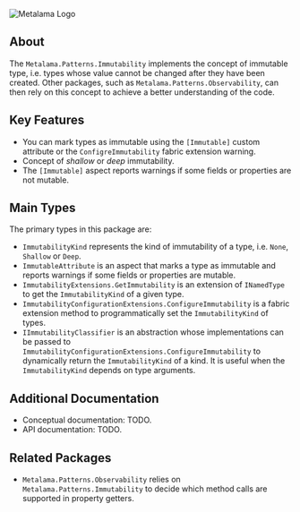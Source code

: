 ![Metalama Logo](https://raw.githubusercontent.com/postsharp/Metalama/master/images/metalama-by-postsharp-light.svg)

## About

The `Metalama.Patterns.Immutability` implements the concept of immutable type, i.e. types whose value cannot be changed after they have been created. Other packages, such as `Metalama.Patterns.Observability`, can then rely on this concept to achieve a better understanding of the code.

## Key Features

* You can mark types as immutable using the `[Immutable]` custom attribute or the `ConfigreImmutability` fabric extension warning.
* Concept of _shallow_ or _deep_ immutability.
* The `[Immutable]` aspect reports warnings if some fields or properties are not mutable.


## Main Types

The primary types in this package are:

* `ImmutabilityKind` represents the kind of immutability of a type, i.e. `None`, `Shallow` or `Deep`.
* `ImmutableAttribute` is an aspect that marks a type as immutable and reports warnings if some fields or properties are mutable.
* `ImmutabilityExtensions.GetImmutability` is an extension of `INamedType` to get the `ImmutabilityKind` of a given type.
* `ImmutabilityConfigurationExtensions.ConfigureImmutability` is a fabric extension method to programmatically set the `ImmutabilityKind` of types.
* `IImmutabilityClassifier` is an abstraction whose implementations can be passed to `ImmutabilityConfigurationExtensions.ConfigureImmutability` to dynamically return the `ImmutabilityKind` of a kind. It is useful when the `ImmutabilityKind` depends on type arguments.

## Additional Documentation

* Conceptual documentation: TODO.
* API documentation: TODO.

## Related Packages

* `Metalama.Patterns.Observability` relies on `Metalama.Patterns.Immutability` to decide which method calls are supported in property getters.


